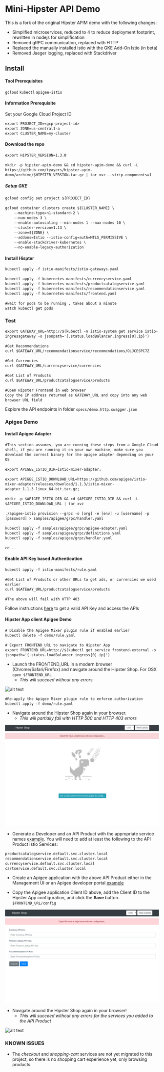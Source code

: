 # Mini-Hipster API Demo

This is a fork of the original Hipster APIM demo with the following changes:

- Simplified microservices, reduced to 4 to reduce deployment footprint, rewritten in nodejs for simplification
- Removed gRPC communication, replaced with HTTP
- Replaced the manually installed Istio with the GKE Add-On Istio (in beta)
- Removed Jaeger logging, replaced with Stackdriver

## Install

#### Tool Prerequisites

`gcloud`
`kubectl`
`apigee-istio`

#### Information Prerequisite
Set your Google Cloud Project ID

```
export PROJECT_ID=<gcp-project-id>
export ZONE=us-central1-a
export CLUSTER_NAME=my-cluster
```

#### Download the repo
```
export HIPSTER_VERSION=1.3.0

mkdir -p hipster-apim-demo && cd hipster-apim-demo && curl -L https://github.com/tyayers/hipster-apim-demo/archive/$HIPSTER_VERSION.tar.gz | tar xvz --strip-components=1
```

##### Setup GKE

```
gcloud config set project ${PROJECT_ID}

gcloud container clusters create ${CLUSTER_NAME} \
    --machine-type=n1-standard-2 \
    --num-nodes 3 \
    --enable-autoscaling --min-nodes 1 --max-nodes 10 \
    --cluster-version=1.13 \
    --zone=${ZONE} \
    --addons=Istio --istio-config=auth=MTLS_PERMISSIVE \
    --enable-stackdriver-kubernetes \
    --no-enable-legacy-authorization

```

#### Install Hispter
```
kubectl apply -f istio-manifests/istio-gateways.yaml

kubectl apply -f kubernetes-manifests/currencyservice.yaml
kubectl apply -f kubernetes-manifests/productcatalogservice.yaml
kubectl apply -f kubernetes-manifests/recommendationservice.yaml
kubectl apply -f kubernetes-manifests/frontend.yaml

#wait for pods to be running , takes about a minute
watch kubectl get pods

```

### Test

```
export GATEWAY_URL=http://$(kubectl -n istio-system get service istio-ingressgateway -o jsonpath='{.status.loadBalancer.ingress[0].ip}')

#Get Recommendations
curl $GATEWAY_URL/recommendationservice/recommendations/OLJCESPC7Z

#Get Currencies
curl $GATEWAY_URL/currencyservice/currencies

#Get List of Products
curl $GATEWAY_URL/productcatalogservice/products

#Open Hipster Frontend in web browser
Copy the IP address returned as GATEWAY_URL and copy into any web browser URL field
```
Explore the API endpoints in folder `specs/demo.http.swagger.json`


### Apigee Demo

#### Install Apigee Adapter

```
#This section assumes, you are running these steps from a Google Cloud shell, if you are running it on your own machine, make sure you download the correct binary for the apigee adapter depending on your OS

export APIGEE_ISTIO_DIR=istio-mixer-adapter;

export APIGEE_ISTIO_DOWNLOAD_URL=https://github.com/apigee/istio-mixer-adapter/releases/download/1.1.3/istio-mixer-adapter_1.1.3_linux_64-bit.tar.gz;

mkdir -p $APIGEE_ISTIO_DIR && cd $APIGEE_ISTIO_DIR && curl -L $APIGEE_ISTIO_DOWNLOAD_URL | tar xvz

./apigee-istio provision --grpc -o [org] -e [env] -u [username] -p [password] > samples/apigee/grpc/handler.yaml

kubectl apply -f samples/apigee/grpc/apigee-adapter.yaml
kubectl apply -f samples/apigee/grpc/definitions.yaml
kubectl apply -f samples/apigee/grpc/handler.yaml

cd ..
```

#### Enable API Key based Authentication
```
kubectl apply -f istio-manifests/rule.yaml

#Get List of Products or other URLs to get ads, or currencies we used earlier
curl $GATEWAY_URL/productcatalogservice/products

#The above will fail with HTTP 403
```

Follow instructions [here](https://docs.apigee.com/api-platform/istio-adapter/install-istio_1_1#get_an_api_key) to get a valid API Key and access the APIs


#### Hipster App client Apigee Demo

```
# Disable the Apigee Mixer plugin rule if enabled earlier
kubectl delete -f demo/rule.yaml

# Export FRONTEND_URL to navigate to Hipster App
export FRONTEND_URL=http://$(kubectl get service frontend-external -o jsonpath='{.status.loadBalancer.ingress[0].ip}')
```

* Launch the FRONTEND_URL in a modern browser (Chrome/Safari/Firefox) and navigate around the Hipster Shop. For OSX `open $FRONTEND_URL`
  * _This will succeed without any errors_

![alt text](images/hipster_app-landing.png)

```
#Re-apply the Apigee Mixer plugin rule to enforce authorization
kubectl apply -f demo/rule.yaml
```
* Navigate around the Hipster Shop again in your browser.
  * _This will partially fail with HTTP 500 and HTTP 403 errors_

![alt text](images/hipster_app-landing-unauthorized.png)

* Generate a Developer and an API Product with the appropriate service names [example](https://docs.apigee.com/api-platform/istio-adapter/installation#get_an_api_key). You will need to add at least the following to the API Product Istio Services:
```
productcatalogservice.default.svc.cluster.local
recommendationservice.default.svc.cluster.local
currencyservice.default.svc.cluster.local
cartservice.default.svc.cluster.local
```

* Create an Apigee application with the above API Product either in the Management UI or an Apigee developer portal [example](https://docs.apigee.com/api-platform/istio-adapter/installation#4_create_a_developer_app)

* Copy the Apigee application Client ID above, add the Client ID to the Hipster App configuration, and click the **Save** button. `$FRONTEND_URL/config`

![alt text](images/hipster_app-configuration.png)

* Navigate around the Hipster Shop again in your browser!
  * _This will succeed without any errors for the services you added to the API Product_

![alt text](images/hipster_app-landing.png)


### KNOWN ISSUES

* The *checkout* and *shopping-cart* services are not yet migrated to this project, so there is no shopping cart experience yet, only browsing products.
